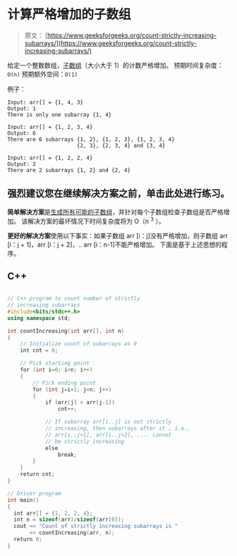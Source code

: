 # 计算严格增加的子数组

> 原文： [https://www.geeksforgeeks.org/count-strictly-increasing-subarrays/](https://www.geeksforgeeks.org/count-strictly-increasing-subarrays/)

给定一个整数数组，[子数组](https://www.geeksforgeeks.org/subarraysubstring-vs-subsequence-and-programs-to-generate-them/)（大小大于 1）的计数严格增加。
预期时间复杂度：`O(n)`
预期额外空间：`O(1)`

例子：

```
Input: arr[] = {1, 4, 3}
Output: 1
There is only one subarray {1, 4}

Input: arr[] = {1, 2, 3, 4}
Output: 6
There are 6 subarrays {1, 2}, {1, 2, 3}, {1, 2, 3, 4}
                      {2, 3}, {2, 3, 4} and {3, 4}

Input: arr[] = {1, 2, 2, 4}
Output: 2
There are 2 subarrays {1, 2} and {2, 4}

```

[](https://practice.geeksforgeeks.org/problem-page.php?pid=405)

## 强烈建议您在继续解决方案之前，单击此处进行练习。

**简单解决方案**是[生成所有可能的子数组](https://www.geeksforgeeks.org/subarraysubstring-vs-subsequence-and-programs-to-generate-them/)，并针对每个子数组检查子数组是否严格增加。 该解决方案的最坏情况下时间复杂度将为 O（n <sup>3</sup> ）。

**更好的解决方案**使用以下事实：如果子数组 arr [i：j]没有严格增加，则子数组 arr [i：j + 1]，arr [i：j + 2]，.. arr [i：n-1]不能严格增加。 下面是基于上述思想的程序。

## C++ 

```cpp

// C++ program to count number of strictly 
// increasing subarrays 
#include<bits/stdc++.h> 
using namespace std; 

int countIncreasing(int arr[], int n) 
{ 
    // Initialize count of subarrays as 0 
    int cnt = 0; 

    // Pick starting point 
    for (int i=0; i<n; i++) 
    { 
        // Pick ending point 
        for (int j=i+1; j<n; j++) 
        { 
            if (arr[j] > arr[j-1]) 
                cnt++; 

            // If subarray arr[i..j] is not strictly  
            // increasing, then subarrays after it , i.e.,  
            // arr[i..j+1], arr[i..j+2], .... cannot 
            // be strictly increasing 
            else
                break; 
        } 
    } 
    return cnt; 
} 

// Driver program 
int main() 
{ 
  int arr[] = {1, 2, 2, 4}; 
  int n = sizeof(arr)/sizeof(arr[0]); 
  cout << "Count of strictly increasing subarrays is "
       << countIncreasing(arr, n); 
  return 0; 
} 

```